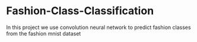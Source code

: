# Fashion-Class-Classification
In this project we use convolution neural network to predict fashion classes from the fashion mnist dataset
